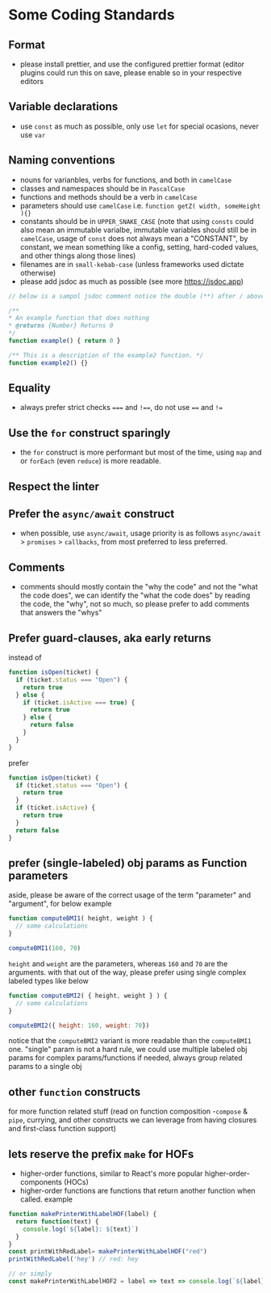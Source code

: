 # Some Coding Standards

## Format

- please install prettier, and use the configured prettier format (editor plugins could run this on save, please enable so in your respective editors

## Variable declarations
- use `const` as much as possible, only use `let` for special ocasions, never use `var`

## Naming conventions
- nouns for varianbles, verbs for functions, and both in `camelCase`
- classes and namespaces should be in `PascalCase`
- functions and methods should be a verb in `camelCase`
- parameters should use `camelCase` i.e. `function getZ( width, someHeight ){}`
- constants should be in `UPPER_SNAKE_CASE` (note that using `consts` could also mean an immutable varialbe, immutable variables should still be in `camelCase`, usage of `const` does not always mean a "CONSTANT", by constant, we mean something like a config, setting, hard-coded values, and other things along those lines)
- filenames are in `small-kebab-case` (unless frameworks used dictate otherwise)
- please add jsdoc as much as possible (see more https://jsdoc.app)
```js
// below is a sampol jsdoc comment notice the double (**) after / above

/**
* An example function that does nothing
* @returns {Number} Returns 0
*/
function example() { return 0 }

/** This is a description of the example2 function. */
function example2() {}
```
## Equality
- always prefer strict checks `===` and `!==`, do not use `==` and `!=`

## Use the `for` construct sparingly
- the `for` construct is more performant but most of the time, using `map` and or `forEach` (even `reduce`) is more readable.

## Respect the linter

## Prefer the `async/await` construct
- when possible, use `async/await`, usage priority is as follows `async/await` > `promises` > `callbacks`, from most preferred to less preferred.

## Comments
- comments should mostly contain the "why the code" and not the "what the code does", we can identify the "what the code does" by reading the code, the "why", not so much, so please prefer to add comments that answers the "whys"

## Prefer guard-clauses, aka early returns
instead of
```js
function isOpen(ticket) {
  if (ticket.status === "Open") {
    return true
  } else {
    if (ticket.isActive === true) {
      return true
    } else {
      return false
    }
  }
}
```
prefer
```js
function isOpen(ticket) {
  if (ticket.status === "Open") {
    return true
  }
  if (ticket.isActive) {
    return true
  }
  return false
}
```

## prefer (single-labeled) obj params as Function parameters
aside, please be aware of the correct usage of the term "parameter" and "argument", for below example
```js
function computeBMI1( height, weight ) {
  // some calculations
}

computeBMI1(160, 70)
```
`height` and `weight` are the parameters, whereas `160` and `70` are the arguments.
with that out of the way, please prefer using single complex labeled types like below
```js
function computeBMI2( { height, weight } ) {
  // some calculations
}

computeBMI2({ height: 160, weight: 70})
```
notice that the `computeBMI2` variant is more readable than the `computeBMI1` one.
"single" param is not a hard rule, we could use multiple labeled obj params for complex params/functions if needed, always group related params to a single obj

## other `function` constructs
for more function related stuff (read on function composition -`compose` & `pipe`, currying, and other constructs we can leverage from having closures and first-class function support)

## lets reserve the prefix `make` for HOFs 
- higher-order functions, similar to React's more popular higher-order-components (HOCs)
- higher-order functions are functions that return another function when called.
example
```js
function makePrinterWithLabelHOF(label) {
  return function(text) {
    console.log(`${label}: ${text}`)
  }
}
const printWithRedLabel= makePrinterWithLabelHOF("red")
printWithRedLabel('hey') // red: hey

// or simply
const makePrinterWithLabelHOF2 = label => text => console.log(`${label}: ${text}`)
```

